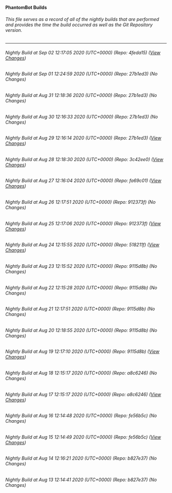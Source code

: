**PhantomBot Builds**

###### This file serves as a record of all of the nightly builds that are performed and provides the time the build occurred as well as the Git Repository version.
-------------------------------------------------------------------------------------------------------------
###### Nightly Build at Sep 02 12:17:05 2020 (UTC+0000) (Repo: 4feda15) ([View Changes](https://github.com/PhantomBot/PhantomBot/compare/27b1ed3...4feda15))
###### Nightly Build at Sep 01 12:24:59 2020 (UTC+0000) (Repo: 27b1ed3) (No Changes)
###### Nightly Build at Aug 31 12:18:36 2020 (UTC+0000) (Repo: 27b1ed3) (No Changes)
###### Nightly Build at Aug 30 12:16:33 2020 (UTC+0000) (Repo: 27b1ed3) (No Changes)
###### Nightly Build at Aug 29 12:16:14 2020 (UTC+0000) (Repo: 27b1ed3) ([View Changes](https://github.com/PhantomBot/PhantomBot/compare/3c42ee0...27b1ed3))
###### Nightly Build at Aug 28 12:18:30 2020 (UTC+0000) (Repo: 3c42ee0) ([View Changes](https://github.com/PhantomBot/PhantomBot/compare/fa69c01...3c42ee0))
###### Nightly Build at Aug 27 12:16:04 2020 (UTC+0000) (Repo: fa69c01) ([View Changes](https://github.com/PhantomBot/PhantomBot/compare/912373f...fa69c01))
###### Nightly Build at Aug 26 12:17:51 2020 (UTC+0000) (Repo: 912373f) (No Changes)
###### Nightly Build at Aug 25 12:17:06 2020 (UTC+0000) (Repo: 912373f) ([View Changes](https://github.com/PhantomBot/PhantomBot/compare/518211f...912373f))
###### Nightly Build at Aug 24 12:15:55 2020 (UTC+0000) (Repo: 518211f) ([View Changes](https://github.com/PhantomBot/PhantomBot/compare/9115d8b...518211f))
###### Nightly Build at Aug 23 12:15:52 2020 (UTC+0000) (Repo: 9115d8b) (No Changes)
###### Nightly Build at Aug 22 12:15:28 2020 (UTC+0000) (Repo: 9115d8b) (No Changes)
###### Nightly Build at Aug 21 12:17:51 2020 (UTC+0000) (Repo: 9115d8b) (No Changes)
###### Nightly Build at Aug 20 12:18:55 2020 (UTC+0000) (Repo: 9115d8b) (No Changes)
###### Nightly Build at Aug 19 12:17:10 2020 (UTC+0000) (Repo: 9115d8b) ([View Changes](https://github.com/PhantomBot/PhantomBot/compare/a8c6246...9115d8b))
###### Nightly Build at Aug 18 12:15:17 2020 (UTC+0000) (Repo: a8c6246) (No Changes)
###### Nightly Build at Aug 17 12:15:17 2020 (UTC+0000) (Repo: a8c6246) ([View Changes](https://github.com/PhantomBot/PhantomBot/compare/fe56b5c...a8c6246))
###### Nightly Build at Aug 16 12:14:48 2020 (UTC+0000) (Repo: fe56b5c) (No Changes)
###### Nightly Build at Aug 15 12:14:49 2020 (UTC+0000) (Repo: fe56b5c) ([View Changes](https://github.com/PhantomBot/PhantomBot/compare/b827e37...fe56b5c))
###### Nightly Build at Aug 14 12:16:21 2020 (UTC+0000) (Repo: b827e37) (No Changes)
###### Nightly Build at Aug 13 12:14:41 2020 (UTC+0000) (Repo: b827e37) (No Changes)
